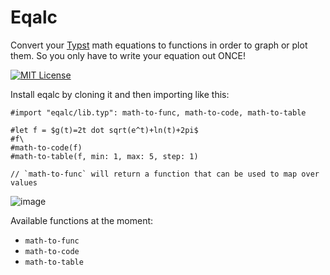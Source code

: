 # Eqalc

Convert your [Typst](https://typst.app/home) math equations to functions in order to graph or plot them.
So you only have to write your equation out ONCE!

[![MIT License](https://img.shields.io/badge/license-MIT-blue)](https://github.com/7ijme/eqalc/blob/main/LICENSE)

Install eqalc by cloning it and then importing like this:

```typ
#import "eqalc/lib.typ": math-to-func, math-to-code, math-to-table

#let f = $g(t)=2t dot sqrt(e^t)+ln(t)+2pi$
#f\
#math-to-code(f)
#math-to-table(f, min: 1, max: 5, step: 1)

// `math-to-func` will return a function that can be used to map over values
```
![image](https://github.com/user-attachments/assets/b151af4e-a0d5-4320-8bf3-3642dd5e6e33)


Available functions at the moment:

- `math-to-func`
- `math-to-code`
- `math-to-table`
